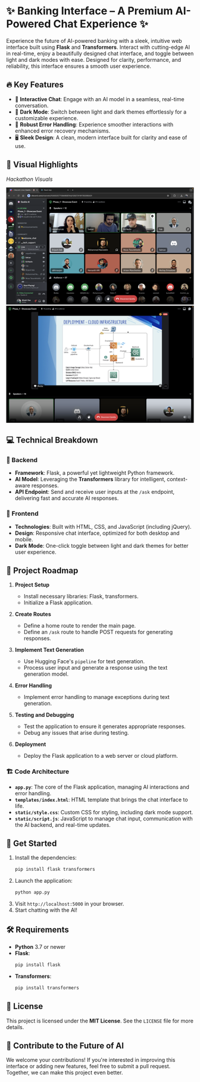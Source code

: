 # ✨ Banking Interface – A Premium AI-Powered Chat Experience ✨

Experience the future of AI-powered banking with a sleek, intuitive web interface built using **Flask** and **Transformers**. Interact with cutting-edge AI in real-time, enjoy a beautifully designed chat interface, and toggle between light and dark modes with ease. Designed for clarity, performance, and reliability, this interface ensures a smooth user experience.

## 🔥 Key Features

- 💬 **Interactive Chat**: Engage with an AI model in a seamless, real-time conversation.
- 🌙 **Dark Mode**: Switch between light and dark themes effortlessly for a customizable experience.
- 🚀 **Robust Error Handling**: Experience smoother interactions with enhanced error recovery mechanisms.
- 🖥️ **Sleek Design**: A clean, modern interface built for clarity and ease of use.

## 📸 Visual Highlights

_Hackathon Visuals_

![Event](/data/event.png)
![Visual](/data/visual.png)

## 💻 Technical Breakdown

### 🧠 Backend

- **Framework**: Flask, a powerful yet lightweight Python framework.
- **AI Model**: Leveraging the **Transformers** library for intelligent, context-aware responses.
- **API Endpoint**: Send and receive user inputs at the `/ask` endpoint, delivering fast and accurate AI responses.

### 🎨 Frontend

- **Technologies**: Built with HTML, CSS, and JavaScript (including jQuery).
- **Design**: Responsive chat interface, optimized for both desktop and mobile.
- **Dark Mode**: One-click toggle between light and dark themes for better user experience.

## 🚀 Project Roadmap

1. **Project Setup**
   - Install necessary libraries: Flask, transformers.
   - Initialize a Flask application.

2. **Create Routes**
   - Define a home route to render the main page.
   - Define an `/ask` route to handle POST requests for generating responses.

3. **Implement Text Generation**
   - Use Hugging Face's `pipeline` for text generation.
   - Process user input and generate a response using the text generation model.

4. **Error Handling**
   - Implement error handling to manage exceptions during text generation.

5. **Testing and Debugging**
   - Test the application to ensure it generates appropriate responses.
   - Debug any issues that arise during testing.

6. **Deployment**
   - Deploy the Flask application to a web server or cloud platform.

### 🏗️ Code Architecture

- **`app.py`**: The core of the Flask application, managing AI interactions and error handling.
- **`templates/index.html`**: HTML template that brings the chat interface to life.
- **`static/style.css`**: Custom CSS for styling, including dark mode support.
- **`static/script.js`**: JavaScript to manage chat input, communication with the AI backend, and real-time updates.

## 🚀 Get Started

1. Install the dependencies:
   ```bash
   pip install flask transformers
   ```
2. Launch the application:
   ```bash
   python app.py
   ```
3. Visit `http://localhost:5000` in your browser.
4. Start chatting with the AI!

## 🛠️ Requirements

- **Python** 3.7 or newer
- **Flask**:
   ```bash
   pip install flask
   ```
- **Transformers**:
   ```bash
   pip install transformers
   ```

## 📄 License

This project is licensed under the **MIT License**. See the `LICENSE` file for more details.

## 🤝 Contribute to the Future of AI

We welcome your contributions! If you're interested in improving this interface or adding new features, feel free to submit a pull request. Together, we can make this project even better.